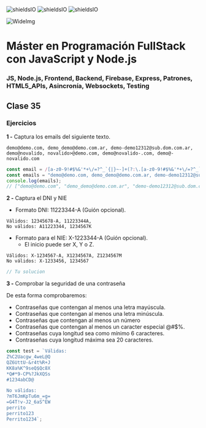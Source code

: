![shieldsIO](https://img.shields.io/github/issues/Fictizia/Master-en-programacion-fullstack-con-JavaScript-y-Node.js_ed2.svg)
![shieldsIO](https://img.shields.io/github/forks/Fictizia/Master-en-programacion-fullstack-con-JavaScript-y-Node.js_ed2.svg)
![shieldsIO](https://img.shields.io/github/stars/Fictizia/Master-en-programacion-fullstack-con-JavaScript-y-Node.js_ed2.svg)

![WideImg](http://fictizia.com/img/github/Fictizia-plan-estudios-github.jpg)

# Máster en Programación FullStack con JavaScript y Node.js
### JS, Node.js, Frontend, Backend, Firebase, Express, Patrones, HTML5_APIs, Asincronía, Websockets, Testing

## Clase 35


### Ejercicios

**1 -** Captura los emails del siguiente texto.
```
demo@demo.com, demo_demo@demo.com.ar, demo-demo12312@sub.dom.com.ar, demo@novalido, novalido>@demo.com, demo@novalido-.com, demo@-novalido.com
```

```javascript
const email = /[a-z0-9!#$%&'*+\/=?^_`{|}~-]+(?:\.[a-z0-9!#$%&'*+\/=?^_`{|}~-]+)*@(?:[a-z0-9](?:[a-z0-9-]*[a-z0-9])?\.)+[a-z0-9](?:[a-z0-9-]*[a-z0-9])?/g;
const emails = "demo@demo.com, demo_demo@demo.com.ar, demo-demo12312@sub.dom.com.ar, ,demo@novalido, novalido>@demo.com, demo@novalido-.com, demo@-novalido.com".match(email);
console.log(emails);
// ["demo@demo.com", "demo_demo@demo.com.ar", "demo-demo12312@sub.dom.com.ar"]
```


**2 -** Captura el DNI y NIE
- Formato DNI: 11223344-A (Guión opcional).

```
Válidos: 12345678-A, 11223344A,
No válidos: A11223344, 1234567K
```

- Formato para el NIE: X-1223344-A (Guión opcional).
    - El inicio puede ser X, Y o Z.

```
Válidos: X-1234567-A, X1234567A, Z1234567M
No válidos: X-1233456, 1234567
```

```javascript
// Tu solucion
```

**3 -** Comprobar la seguridad de una contraseña

De esta forma comprobaremos:
- Contraseñas que contengan al menos una letra mayúscula.
- Contraseñas que contengan al menos una letra minúscula.
- Contraseñas que contengan al menos un número
- Contraseñas que contengan al menos un caracter especial @#$%.
- Contraseñas cuya longitud sea como mínimo 6 caracteres.
- Contraseñas cuya longitud máxima sea 20 caracteres.

```javascript
const test = `Válidas:
Z%C2Uacgw_4weL@Q
QZ6UttU-&r4t%R+J
KK8a%K^9seQ$Qc8X
*Q#*9-CP%?JkXQSs
#1234abCD@

No válidas:
?mT6JmKpTu6m_=g=
=G4T!v-J2_6aS^EW
perrito
perrito123
Perrito1234`;
```
